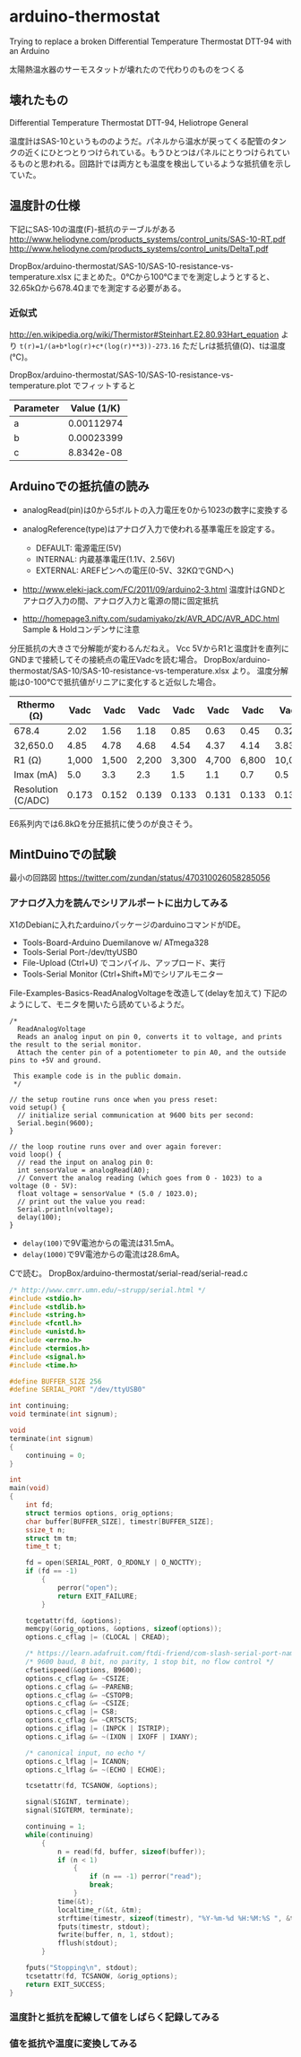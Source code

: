 arduino-thermostat
==================

Trying to replace a broken Differential Temperature Thermostat DTT-94 with an Arduino


太陽熱温水器のサーモスタットが壊れたので代わりのものをつくる

壊れたもの
--------

Differential Temperature Thermostat DTT-94, Heliotrope General

温度計はSAS-10というもののようだ。パネルから温水が戻ってくる配管のタンクの近くにひとつとりつけられている。もうひとつはパネルにとりつけられているものと思われる。回路計では両方とも温度を検出しているような抵抗値を示していた。

温度計の仕様
----------

下記にSAS-10の温度(F)-抵抗のテーブルがある
http://www.heliodyne.com/products_systems/control_units/SAS-10-RT.pdf
http://www.heliodyne.com/products_systems/control_units/DeltaT.pdf

DropBox/arduino-thermostat/SAS-10/SAS-10-resistance-vs-temperature.xlsx にまとめた。0℃から100℃までを測定しようとすると、32.65kΩから678.4Ωまでを測定する必要がある。

### 近似式

http://en.wikipedia.org/wiki/Thermistor#Steinhart.E2.80.93Hart_equation
より
`t(r)=1/(a+b*log(r)+c*(log(r)**3))-273.16`
ただしrは抵抗値(Ω)、tは温度(℃)。

DropBox/arduino-thermostat/SAS-10/SAS-10-resistance-vs-temperature.plot
でフィットすると

| Parameter | Value (1/K) |
|---|------------|
| a | 0.00112974 |
| b | 0.00023399 |
| c | 8.8342e-08 |

Arduinoでの抵抗値の読み
--------------------
* analogRead(pin)は0から5ボルトの入力電圧を0から1023の数字に変換する
* analogReference(type)はアナログ入力で使われる基準電圧を設定する。
  * DEFAULT: 電源電圧(5V)
  * INTERNAL: 内蔵基準電圧(1.1V、2.56V)
  * EXTERNAL: AREFピンへの電圧(0-5V、32KΩでGNDへ)

* http://www.eleki-jack.com/FC/2011/09/arduino2-3.html
  温度計はGNDとアナログ入力の間、アナログ入力と電源の間に固定抵抗
* http://homepage3.nifty.com/sudamiyako/zk/AVR_ADC/AVR_ADC.html
  Sample & Holdコンデンサに注意

分圧抵抗の大きさで分解能が変わるんだねえ。
Vcc 5VからR1と温度計を直列にGNDまで接続してその接続点の電圧Vadcを読む場合。
DropBox/arduino-thermostat/SAS-10/SAS-10-resistance-vs-temperature.xlsx より。
温度分解能は0-100℃で抵抗値がリニアに変化すると近似した場合。

Rthermo (Ω) | Vadc | Vadc | Vadc | Vadc | Vadc | Vadc | Vadc
-------|-------|-------|-------|-------|-------|-------|--------
678.4 | 2.02 | 1.56 | 1.18 | 0.85 | 0.63 | 0.45 | 0.32
32,650.0 | 4.85 | 4.78 | 4.68 | 4.54 | 4.37 | 4.14 | 3.83
R1 (Ω) | 1,000 | 1,500 | 2,200 | 3,300 | 4,700 | 6,800 | 10,000
Imax (mA) | 5.0 | 3.3 | 2.3 | 1.5 | 1.1 | 0.7 | 0.5
Resolution (C/ADC) | 0.173 | 0.152 | 0.139 | 0.133 | 0.131 | 0.133 | 0.139

E6系列内では6.8kΩを分圧抵抗に使うのが良さそう。

MintDuinoでの試験
-----------------
最小の回路図
https://twitter.com/zundan/status/470310026058285056

### アナログ入力を読んでシリアルポートに出力してみる
X1のDebianに入れたarduinoパッケージのarduinoコマンドがIDE。
* Tools-Board-Arduino Duemilanove w/ ATmega328
* Tools-Serial Port-/dev/ttyUSB0
* File-Upload (Ctrl+U) でコンパイル、アップロード、実行
* Tools-Serial Monitor (Ctrl+Shift+M)でシリアルモニター

File-Examples-Basics-ReadAnalogVoltageを改造して(delayを加えて)
下記のようにして、モニタを開いたら読めているようだ。

```
/*
  ReadAnalogVoltage
  Reads an analog input on pin 0, converts it to voltage, and prints the result to the serial monitor.
  Attach the center pin of a potentiometer to pin A0, and the outside pins to +5V and ground.

 This example code is in the public domain.
 */

// the setup routine runs once when you press reset:
void setup() {
  // initialize serial communication at 9600 bits per second:
  Serial.begin(9600);
}

// the loop routine runs over and over again forever:
void loop() {
  // read the input on analog pin 0:
  int sensorValue = analogRead(A0);
  // Convert the analog reading (which goes from 0 - 1023) to a voltage (0 - 5V):
  float voltage = sensorValue * (5.0 / 1023.0);
  // print out the value you read:
  Serial.println(voltage);
  delay(100);
}
```

* `delay(100)`で9V電池からの電流は31.5mA。
* `delay(1000)`で9V電池からの電流は28.6mA。

Cで読む。
DropBox/arduino-thermostat/serial-read/serial-read.c

``` serial-read.c
/* http://www.cmrr.umn.edu/~strupp/serial.html */
#include <stdio.h>
#include <stdlib.h>
#include <string.h>
#include <fcntl.h>
#include <unistd.h>
#include <errno.h>
#include <termios.h>
#include <signal.h>
#include <time.h>

#define BUFFER_SIZE 256
#define SERIAL_PORT "/dev/ttyUSB0"

int continuing;
void terminate(int signum);

void
terminate(int signum)
{
	continuing = 0;
}

int
main(void)
{
	int fd;
	struct termios options, orig_options;
	char buffer[BUFFER_SIZE], timestr[BUFFER_SIZE];
	ssize_t n;
	struct tm tm;
	time_t t;

	fd = open(SERIAL_PORT, O_RDONLY | O_NOCTTY);
	if (fd == -1)
		{
			perror("open");
			return EXIT_FAILURE;
		}

	tcgetattr(fd, &options);
	memcpy(&orig_options, &options, sizeof(options));
	options.c_cflag |= (CLOCAL | CREAD);

	/* https://learn.adafruit.com/ftdi-friend/com-slash-serial-port-name */
	/* 9600 baud, 8 bit, no parity, 1 stop bit, no flow control */
	cfsetispeed(&options, B9600);
	options.c_cflag &= ~CSIZE;
	options.c_cflag &= ~PARENB;
	options.c_cflag &= ~CSTOPB;
	options.c_cflag &= ~CSIZE;
	options.c_cflag |= CS8;
	options.c_cflag &= ~CRTSCTS;
	options.c_iflag |= (INPCK | ISTRIP);
	options.c_iflag &= ~(IXON | IXOFF | IXANY);

	/* canonical input, no echo */
	options.c_lflag |= ICANON;
	options.c_lflag &= ~(ECHO | ECHOE);

	tcsetattr(fd, TCSANOW, &options);

	signal(SIGINT, terminate);
	signal(SIGTERM, terminate);

	continuing = 1;
	while(continuing)
		{
			n = read(fd, buffer, sizeof(buffer));
			if (n < 1)
				{
					if (n == -1) perror("read");
					break;
				}
			time(&t);
			localtime_r(&t, &tm);
			strftime(timestr, sizeof(timestr), "%Y-%m-%d %H:%M:%S ", &tm);
			fputs(timestr, stdout);
			fwrite(buffer, n, 1, stdout);
			fflush(stdout);
		}

	fputs("Stopping\n", stdout);
	tcsetattr(fd, TCSANOW, &orig_options);
	return EXIT_SUCCESS;
}
```

### 温度計と抵抗を配線して値をしばらく記録してみる

### 値を抵抗や温度に変換してみる
